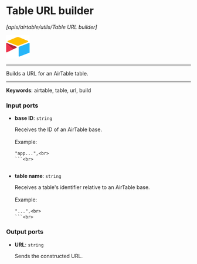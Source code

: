# Table URL builder

_[apis/airtable/utils/Table URL builder]_

![icon](</assets/icons/5555939f-919c-41f8-847e-4b71cd64b2df.png>)

---

Builds a URL for an AirTable table.<br>

---

__Keywords__: airtable, table, url, build

### Input ports

* __base ID__: ` string `

    Receives the ID of an AirTable base.<br>
    <br>
    Example:<br>
    ```<br>
    "app...",<br>
    ```<br>


* __table name__: ` string `

    Receives a table's identifier relative to an AirTable base.<br>
    <br>
    Example:<br>
    ```<br>
    "...",<br>
    ```<br>

### Output ports

* __URL__: ` string `

    Sends the constructed URL.<br>

